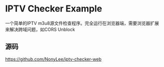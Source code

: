 # IPTV Checker Example

一个简单的IPTV m3u8源文件检查程序。完全运行在浏览器端，需要浏览器扩展来解决跨域问题，如CORS Unblock

## 源码
https://github.com/NonyLee/iptv-checker-web